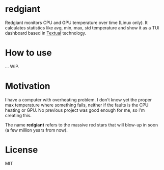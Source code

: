 # redgiant

Redgiant monitors CPU and GPU temperature over time (Linux only). It
calculates statistics like avg, min, max, std temperature and show it
as a TUI dashboard based in [Textual] technology.

[Textual]: https://textual.textualize.io/

# How to use

... WIP.

# Motivation

I have a computer with overheating problem. I don't know yet the
proper max temperature where something fails, neither if the faults is
the CPU heating or GPU. No previous project was good enough for me, so
I'm creating this.

The name **redgiant** refers to the massive red stars that will blow-up in
soon (a few million years from now).

# License

MIT
